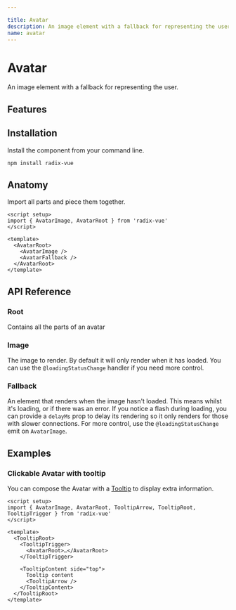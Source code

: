 ```yaml
---

title: Avatar
description: An image element with a fallback for representing the user.
name: avatar
---
```


<script setup>
import DemoAvatar from '../../components/demo/Avatar/index.vue'
</script>

# Avatar

<Description>
An image element with a fallback for representing the user.
</Description>

<HeroContainer folder="Avatar">
<DemoAvatar />
<template v-slot:codeSlot>
<HeroCodeGroup>
<div filename="index.vue">

<<< ../../components/demo/Avatar/index.vue

</div>
<div filename="tailwind.config.js">

<<< ../../components/demo/Avatar/tailwind.config.js

</div>
</HeroCodeGroup>
</template>
</HeroContainer>

## Features

<Highlights
  :features="[
    'Automatic and manual control over when the image renders.',
    'Fallback part accepts any children.',
    'Optionally delay fallback rendering to avoid content flashing.',
  ]"
/>

## Installation

Install the component from your command line.

```bash
npm install radix-vue
```

## Anatomy

Import all parts and piece them together.

```vue
<script setup>
import { AvatarImage, AvatarRoot } from 'radix-vue'
</script>

<template>
  <AvatarRoot>
    <AvatarImage />
    <AvatarFallback />
  </AvatarRoot>
</template>
```

## API Reference

### Root

Contains all the parts of an avatar

<PropsTable :data="[
    {
      name: 'asChild',
      required: false,
      type: 'boolean',
      default: 'false',
      description: 'Change the default rendered element for the one passed as a child, merging their props and behavior.<br><br>Read our <a href=&quot;/guides/composition&quot;>Composition</a> guide for more details.',
    },
  ]"
/>

### Image

The image to render. By default it will only render when it has loaded. You can use the `@loadingStatusChange` handler if you need more control.

<PropsTable :data="[
    {
      name: 'asChild',
      required: false,
      type: 'boolean',
      default: 'false',
      description: 'Change the default rendered element for the one passed as a child, merging their props and behavior.<br><br>Read our <a href=&quot;/guides/composition&quot;>Composition</a> guide for more details.',
    }, 
  ]"
/>


<EmitsTable 
  :data="[
    {
      name: '@loadingStatusChange',
      type: '(status: &quot;idle&quot; | &quot;loading&quot; | &quot;loaded&quot; | &quot;error&quot;) => void',
      description:
        'A callback providing information about the loading status of the image. This is useful in case you want to control more precisely what to render as the image is loading.',
    },
  ]" 
/>

### Fallback

An element that renders when the image hasn't loaded. This means whilst it's loading, or if there was an error. If you notice a flash during loading, you can provide a `delayMs` prop to delay its rendering so it only renders for those with slower connections. For more control, use the `@loadingStatusChange` emit on `AvatarImage`.

<PropsTable :data="[
    {
      name: 'asChild',
      required: false,
      type: 'boolean',
      default: 'false',
      description: 'Change the default rendered element for the one passed as a child, merging their props and behavior.<br><br>Read our <a href=&quot;/guides/composition&quot;>Composition</a> guide for more details.',
    },
    {
      name: 'delayMs',
      type: 'number',
      description:
        'Useful for delaying rendering so it only appears for those with slower connections.',
    },
  ]"
/>

## Examples

### Clickable Avatar with tooltip

You can compose the Avatar with a [Tooltip](/components/tooltip) to display extra information.

```vue line=6-7,9,11-15
<script setup>
import { AvatarImage, AvatarRoot, TooltipArrow, TooltipRoot, TooltipTrigger } from 'radix-vue'
</script>

<template>
  <TooltipRoot>
    <TooltipTrigger>
      <AvatarRoot>…</AvatarRoot>
    </TooltipTrigger>

    <TooltipContent side="top">
      Tooltip content
      <TooltipArrow />
    </TooltipContent>
  </TooltipRoot>
</template>
```
